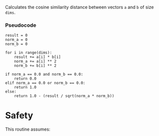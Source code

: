 Calculates the cosine similarity distance between vectors `a` and `b` of size `dims`.

### Pseudocode

```ignore
result = 0
norm_a = 0
norm_b = 0

for i in range(dims):
    result += a[i] * b[i]
    norm_a += a[i] ** 2
    norm_b += b[i] ** 2

if norm_a == 0.0 and norm_b == 0.0:
    return 0.0
elif norm_a == 0.0 or norm_b == 0.0:
    return 1.0
else:
    return 1.0 - (result / sqrt(norm_a * norm_b))
```

# Safety

This routine assumes: